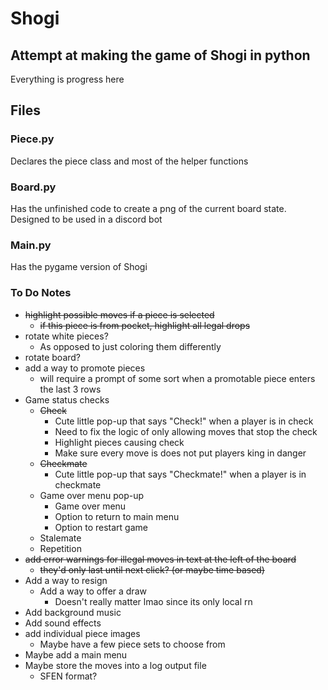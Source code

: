 # Shogi

## Attempt at making the game of Shogi in python

Everything is progress here


## Files

### Piece.py

Declares the piece class and most of the helper functions

### Board.py

Has the unfinished code to create a png of the current board state. Designed to be used in a discord bot 

### Main.py

Has the pygame version of Shogi



### To Do Notes

- ~~highlight possible moves if a piece is selected~~
  - ~~if this piece is from pocket, highlight all legal drops~~
- rotate white pieces?
  - As opposed to just coloring them differently 
- rotate board?
- add a way to promote pieces
  - will require a prompt of some sort when a promotable piece enters the last 3 rows
- Game status checks
  - ~~Check~~
    - Cute little pop-up that says "Check!" when a player is in check
    - Need to fix the logic of only allowing moves that stop the check
    - Highlight pieces causing check
    - Make sure every move is does not put players king in danger
  - ~~Checkmate~~
    - Cute little pop-up that says "Checkmate!" when a player is in checkmate
  - Game over menu pop-up
    - Game over menu
    - Option to return to main menu
    - Option to restart game
  - Stalemate
  - Repetition
- ~~add error warnings for illegal moves in text at the left of the board~~
  - ~~they'd only last until next click? (or maybe time based)~~
- Add a way to resign
  - Add a way to offer a draw 
    - Doesn't really matter lmao since its only local rn
- Add background music
- Add sound effects
- add individual piece images
  - Maybe have a few piece sets to choose from
- Maybe add a main menu
- Maybe store the moves into a log output file
  - SFEN format?
